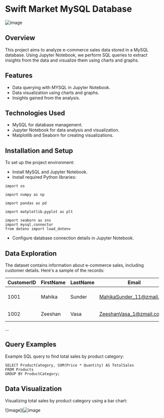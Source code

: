 # Swift Market MySQL Database
![image](https://cdn1.expresscomputer.in/wp-content/uploads/2023/01/04165947/EC_Retail_ECommerce_750.jpg)


## Overview
This project aims to analyze e-commerce sales data stored in a MySQL database. Using Jupyter Notebook, we perform SQL queries to extract insights from the data and visualize them using charts and graphs.

## Features
- Data querying with MYSQL in Jupyter Notebook.
- Data visualization using charts and graphs.
- Insights gained from the analysis.

## Technologies Used
- MySQL for database management.
- Jupyter Notebook for data analysis and visualization.
- Matplotlib and Seaborn for creating visualizations.

## Installation and Setup
To set up the project environment:

- Install MySQL and Jupyter Notebook.
- Install required Python libraries:
```
import os

import numpy as np

import pandas as pd

import matplotlib.pyplot as plt

import seaborn as sns
import mysql.connector
from dotenv import load_dotenv
```

- Configure database connection details in Jupyter Notebook.


## Data Exploration
The dataset contains information about e-commerce sales, including customer details. Here's a sample of the records:

| CustomerID | FirstName | LastName | Email       | Phone  | Address | State |
|---------|------------|-----------|-------------------|------------|----------|-------|
| 1001    | Mahika	|Sunder|	MahikaSunder_11@zmail.com	|03412176590	|H.No. 155, Chana|	Assam   |
| 1002    | Zeeshan	|Vasa|	ZeeshanVasa_1@zmail.com	|+911151051656|	52, Roy Nagar|	Tripura|
...

## Query Examples
Example SQL query to find total sales by product category:
```
SELECT ProductCategory, SUM(Price * Quantity) AS TotalSales
FROM Products
GROUP BY ProductCategory;
```

## Data Visualization
Visualizing total sales by product category using a bar chart:

![image](![image](https://github.com/Deepak-karmiyal/SwiftMarket-mysql-project/assets/139327222/16e350cf-a322-4568-9e64-dcdd7312102d)
